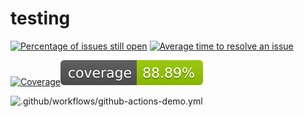 # testing

[![Percentage of issues still open](http://isitmaintained.com/badge/open/Taek-Lee00/testing.svg)](http://isitmaintained.com/project/Taek-Lee00/testing "Percentage of issues still open")
[![Average time to resolve an issue](http://isitmaintained.com/badge/resolution/Taek-Lee00/testing.svg)](http://isitmaintained.com/project/Taek-Lee00/testing "Average time to resolve an issue")

[![Coverage]()](https://github.com/Taek-Lee00/testing/public/coverage.svg)<img src="public/coverage.svg">

![.github/workflows/github-actions-demo.yml](https://github.com/Taek-Lee00/testing/.github/workflows/github-actions-demo.yml/coverage.svg)
